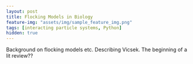 ```yaml
---
layout: post
title: Flocking Models in Biology
feature-img: "assets/img/sample_feature_img.png"
tags: [interacting particle systems, Python]
hidden: true
---
```

Background on flocking models etc. Describing Vicsek. The beginning of a lit review??
